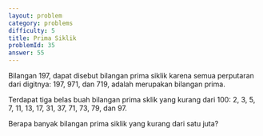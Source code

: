 ```yaml
---
layout: problem
category: problems
difficulty: 5
title: Prima Siklik
problemId: 35
answer: 55
---
```

Bilangan 197, dapat disebut bilangan prima siklik karena semua perputaran dari digitnya: 197, 971, dan 719, adalah merupakan bilangan prima.

Terdapat tiga belas buah bilangan prima sklik yang kurang dari 100: 2, 3, 5, 7, 11, 13, 17, 31, 37, 71, 73, 79, dan 97.

Berapa banyak bilangan prima siklik yang kurang dari satu juta?
